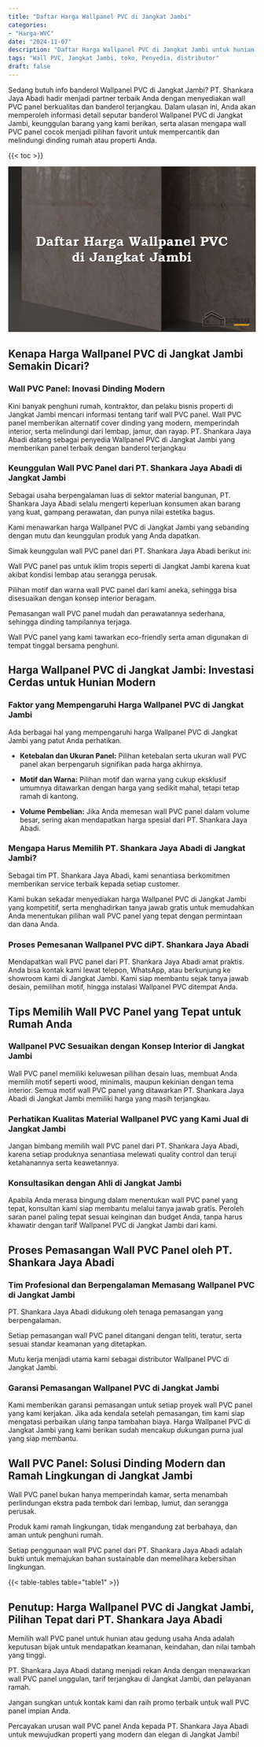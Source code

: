 ```yaml
---
title: "Daftar Harga Wallpanel PVC di Jangkat Jambi"
categories: 
- "Harga-WVC"
date: "2024-11-07"
description: "Daftar Harga Wallpanel PVC di Jangkat Jambi untuk hunian, office, serta ritel. Produk berkualitas, pilihan motif, variasi warna modern, beserta jasa instalasi oleh tenaga ahli profesional serta garansi resmi!|Jasa distribusi Wallpanel PVC di Jangkat Jambi bagi keperluan rumah, office, atau ritel, beserta panel unggulan dan instalasi oleh tenaga ahli profesional dan garansi resmi.|Alternatif Wallpanel PVC di Jangkat Jambi yang terbukti bagi tempat tinggal, kantor, dan toko, dengan produk berkualitas dan instalasi ditangani oleh teknisi profesional dan kepastian resmi.|Penjualan Wallpanel PVC di Jangkat Jambi untuk tempat tinggal, kantor, serta toko, beserta produk berkualitas dan penempatan dikerjakan oleh teknisi berpengalaman, lengkap beserta jaminan resmi.}"
tags: "Wall PVC, Jangkat Jambi, toko, Penyedia, distributor"
draft: false
---
```


Sedang butuh info banderol Wallpanel PVC di Jangkat Jambi? PT. Shankara Jaya Abadi hadir menjadi partner terbaik Anda dengan menyediakan wall PVC panel berkualitas dan banderol terjangkau. Dalam ulasan ini, Anda akan memperoleh informasi detail seputar banderol Wallpanel PVC di Jangkat Jambi, keunggulan barang yang kami berikan, serta alasan mengapa wall PVC panel cocok menjadi pilihan favorit untuk mempercantik dan melindungi dinding rumah atau properti Anda.

{{< toc >}}

![Daftar Harga Wallpanel PVC di Jangkat Jambi](/images/Harga-WVC/Daftar-Harga-Wallpanel-PVC-di-Jangkat-Jambi.png)


## Kenapa Harga Wallpanel PVC di Jangkat Jambi Semakin Dicari?

### Wall PVC Panel: Inovasi Dinding Modern

Kini banyak penghuni rumah, kontraktor, dan pelaku bisnis properti di Jangkat Jambi mencari informasi tentang tarif wall PVC panel. Wall PVC panel memberikan alternatif cover dinding yang modern, memperindah interior, serta melindungi dari lembap, jamur, dan rayap. PT. Shankara Jaya Abadi datang sebagai penyedia Wallpanel PVC di Jangkat Jambi yang memberikan panel terbaik dengan banderol terjangkau

### Keunggulan Wall PVC Panel dari PT. Shankara Jaya Abadi di Jangkat Jambi

Sebagai usaha berpengalaman luas di sektor material bangunan, PT. Shankara Jaya Abadi selalu mengerti keperluan konsumen akan barang yang kuat, gampang perawatan, dan punya nilai estetika bagus.

Kami menawarkan harga Wallpanel PVC di Jangkat Jambi yang sebanding dengan mutu dan keunggulan produk yang Anda dapatkan.

Simak keunggulan wall PVC panel dari PT. Shankara Jaya Abadi berikut ini:

Wall PVC panel pas untuk iklim tropis seperti di Jangkat Jambi karena kuat akibat kondisi lembap atau serangga perusak.

Pilihan motif dan warna wall PVC panel dari kami aneka, sehingga bisa disesuaikan dengan konsep interior beragam.

Pemasangan wall PVC panel mudah dan perawatannya sederhana, sehingga dinding tampilannya terjaga.

Wall PVC panel yang kami tawarkan eco-friendly serta aman digunakan di tempat tinggal bersama penghuni.

## Harga Wallpanel PVC di Jangkat Jambi: Investasi Cerdas untuk Hunian Modern

### Faktor yang Mempengaruhi Harga Wallpanel PVC di Jangkat Jambi

Ada berbagai hal yang mempengaruhi harga Wallpanel PVC di Jangkat Jambi yang patut Anda perhatikan.

- **Ketebalan dan Ukuran Panel:** Pilihan ketebalan serta ukuran wall PVC panel akan berpengaruh signifikan pada harga akhirnya.

- **Motif dan Warna:** Pilihan motif dan warna yang cukup eksklusif umumnya ditawarkan dengan harga yang sedikit mahal, tetapi tetap ramah di kantong.

- **Volume Pembelian:** Jika Anda memesan wall PVC panel dalam volume besar, sering akan mendapatkan harga spesial dari PT. Shankara Jaya Abadi.

### Mengapa Harus Memilih PT. Shankara Jaya Abadi di Jangkat Jambi?

Sebagai tim PT. Shankara Jaya Abadi, kami senantiasa berkomitmen memberikan service terbaik kepada setiap customer.

Kami bukan sekadar menyediakan harga Wallpanel PVC di Jangkat Jambi yang kompetitif, serta menghadirkan tanya jawab gratis untuk memudahkan Anda menentukan pilihan wall PVC panel yang tepat dengan permintaan dan dana Anda.

### Proses Pemesanan Wallpanel PVC diPT. Shankara Jaya Abadi

Mendapatkan wall PVC panel dari PT. Shankara Jaya Abadi amat praktis. Anda bisa kontak kami lewat telepon, WhatsApp, atau berkunjung ke showroom kami di Jangkat Jambi. Kami siap membantu sejak tanya jawab desain, pemilihan motif, hingga instalasi Wallpanel PVC ditempat Anda.

## Tips Memilih Wall PVC Panel yang Tepat untuk Rumah Anda

### Wallpanel PVC Sesuaikan dengan Konsep Interior di Jangkat Jambi

Wall PVC panel memiliki keluwesan pilihan desain luas, membuat Anda memilih motif seperti wood, minimalis, maupun kekinian dengan tema interior. Semua motif wall PVC panel yang ditawarkan PT. Shankara Jaya Abadi di Jangkat Jambi memiliki harga yang masih terjangkau.

### Perhatikan Kualitas Material Wallpanel PVC yang Kami Jual di Jangkat Jambi

Jangan bimbang memilih wall PVC panel dari PT. Shankara Jaya Abadi, karena setiap produknya senantiasa melewati quality control dan teruji ketahanannya serta keawetannya.

### Konsultasikan dengan Ahli di Jangkat Jambi

Apabila Anda merasa bingung dalam menentukan wall PVC panel yang tepat, konsultan kami siap membantu melalui tanya jawab gratis. Peroleh saran panel paling tepat sesuai keinginan dan budget Anda, tanpa harus khawatir dengan tarif Wallpanel PVC di Jangkat Jambi dari kami.

## Proses Pemasangan Wall PVC Panel oleh PT. Shankara Jaya Abadi

### Tim Profesional dan Berpengalaman Memasang Wallpanel PVC di Jangkat Jambi

PT. Shankara Jaya Abadi didukung oleh tenaga pemasangan yang berpengalaman.

Setiap pemasangan wall PVC panel ditangani dengan teliti, teratur, serta sesuai standar keamanan yang ditetapkan.

Mutu kerja menjadi utama kami sebagai distributor Wallpanel PVC di Jangkat Jambi.

### Garansi Pemasangan Wallpanel PVC di Jangkat Jambi

Kami memberikan garansi pemasangan untuk setiap proyek wall PVC panel yang kami kerjakan. Jika ada kendala setelah pemasangan, tim kami siap mengatasi perbaikan ulang tanpa tambahan biaya. Harga Wallpanel PVC di Jangkat Jambi yang kami berikan sudah mencakup dukungan purna jual yang siap membantu.

## Wall PVC Panel: Solusi Dinding Modern dan Ramah Lingkungan di Jangkat Jambi

Wall PVC panel bukan hanya memperindah kamar, serta menambah perlindungan ekstra pada tembok dari lembap, lumut, dan serangga perusak.

Produk kami ramah lingkungan, tidak mengandung zat berbahaya, dan aman untuk penghuni rumah.

Setiap penggunaan wall PVC panel dari PT. Shankara Jaya Abadi adalah bukti untuk memajukan bahan sustainable dan memelihara kebersihan lingkungan.

{{< table-tables table="table1" >}}

## Penutup: Harga Wallpanel PVC di Jangkat Jambi, Pilihan Tepat dari PT. Shankara Jaya Abadi

Memilih wall PVC panel untuk hunian atau gedung usaha Anda adalah keputusan bijak untuk mendapatkan keamanan, keindahan, dan nilai tambah yang tinggi.

PT. Shankara Jaya Abadi datang menjadi rekan Anda dengan menawarkan wall PVC panel unggulan, tarif terjangkau di Jangkat Jambi, dan pelayanan ramah.

Jangan sungkan untuk kontak kami dan raih promo terbaik untuk wall PVC panel impian Anda.

Percayakan urusan wall PVC panel Anda kepada PT. Shankara Jaya Abadi untuk mewujudkan properti yang modern dan elegan di Jangkat Jambi!